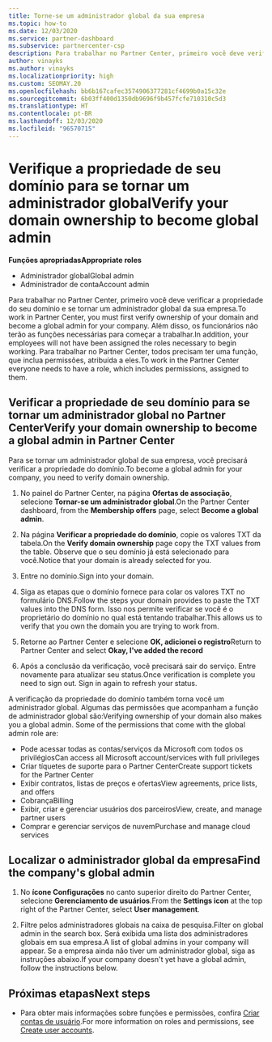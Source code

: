 ```yaml
---
title: Torne-se um administrador global da sua empresa
ms.topic: how-to
ms.date: 12/03/2020
ms.service: partner-dashboard
ms.subservice: partnercenter-csp
description: Para trabalhar no Partner Center, primeiro você deve verificar a propriedade do seu domínio. Saiba como fazer isso e como se tornar um administrador global que pode adicionar usuários.
author: vinayks
ms.author: vinayks
ms.localizationpriority: high
ms.custom: SEOMAY.20
ms.openlocfilehash: bb6b167cafec3574906377281cf4699b0a15c32e
ms.sourcegitcommit: 6b03ff400d1350db9696f9b457fcfe710310c5d3
ms.translationtype: HT
ms.contentlocale: pt-BR
ms.lasthandoff: 12/03/2020
ms.locfileid: "96570715"
---
```

# <a name="verify-your-domain-ownership-to-become-global-admin"></a><span data-ttu-id="3e177-104">Verifique a propriedade de seu domínio para se tornar um administrador global</span><span class="sxs-lookup"><span data-stu-id="3e177-104">Verify your domain ownership to become global admin</span></span> 


<span data-ttu-id="3e177-105">**Funções apropriadas**</span><span class="sxs-lookup"><span data-stu-id="3e177-105">**Appropriate roles**</span></span>

- <span data-ttu-id="3e177-106">Administrador global</span><span class="sxs-lookup"><span data-stu-id="3e177-106">Global admin</span></span>
- <span data-ttu-id="3e177-107">Administrador de conta</span><span class="sxs-lookup"><span data-stu-id="3e177-107">Account admin</span></span>

<span data-ttu-id="3e177-108">Para trabalhar no Partner Center, primeiro você deve verificar a propriedade do seu domínio e se tornar um administrador global da sua empresa.</span><span class="sxs-lookup"><span data-stu-id="3e177-108">To work in Partner Center, you must first verify ownership of your domain and become a global admin for your company.</span></span> <span data-ttu-id="3e177-109">Além disso, os funcionários não terão as funções necessárias para começar a trabalhar.</span><span class="sxs-lookup"><span data-stu-id="3e177-109">In addition, your employees will not have been assigned the roles necessary to begin working.</span></span>  <span data-ttu-id="3e177-110">Para trabalhar no Partner Center, todos precisam ter uma função, que inclua permissões, atribuída a eles.</span><span class="sxs-lookup"><span data-stu-id="3e177-110">To work in the Partner Center everyone needs to have a role, which includes permissions, assigned to them.</span></span>  

## <a name="verify-your-domain-ownership-to-become-a-global-admin-in-partner-center"></a><span data-ttu-id="3e177-111">Verificar a propriedade de seu domínio para se tornar um administrador global no Partner Center</span><span class="sxs-lookup"><span data-stu-id="3e177-111">Verify your domain ownership to become a global admin in Partner Center</span></span>

<span data-ttu-id="3e177-112">Para se tornar um administrador global de sua empresa, você precisará verificar a propriedade do domínio.</span><span class="sxs-lookup"><span data-stu-id="3e177-112">To become a global admin for your company, you need to verify domain ownership.</span></span>

1. <span data-ttu-id="3e177-113">No painel do Partner Center, na página **Ofertas de associação**, selecione **Tornar-se um administrador global**.</span><span class="sxs-lookup"><span data-stu-id="3e177-113">On the Partner Center dashboard, from the **Membership offers** page, select **Become a global admin**.</span></span> 

2. <span data-ttu-id="3e177-114">Na página **Verificar a propriedade do domínio**, copie os valores TXT da tabela.</span><span class="sxs-lookup"><span data-stu-id="3e177-114">On the **Verify domain ownership** page copy the TXT values from the table.</span></span> <span data-ttu-id="3e177-115">Observe que o seu domínio já está selecionado para você.</span><span class="sxs-lookup"><span data-stu-id="3e177-115">Notice that your domain is already selected for you.</span></span>

3. <span data-ttu-id="3e177-116">Entre no domínio.</span><span class="sxs-lookup"><span data-stu-id="3e177-116">Sign into your domain.</span></span> 

4. <span data-ttu-id="3e177-117">Siga as etapas que o domínio fornece para colar os valores TXT no formulário DNS.</span><span class="sxs-lookup"><span data-stu-id="3e177-117">Follow the steps your domain provides to paste the TXT values into the DNS form.</span></span>  <span data-ttu-id="3e177-118">Isso nos permite verificar se você é o proprietário do domínio no qual está tentando trabalhar.</span><span class="sxs-lookup"><span data-stu-id="3e177-118">This allows us to verify that you own the domain you are trying to work from.</span></span>

5. <span data-ttu-id="3e177-119">Retorne ao Partner Center e selecione **OK, adicionei o registro**</span><span class="sxs-lookup"><span data-stu-id="3e177-119">Return to Partner Center and select **Okay, I've added the record**</span></span>

6. <span data-ttu-id="3e177-120">Após a conclusão da verificação, você precisará sair do serviço. Entre novamente para atualizar seu status.</span><span class="sxs-lookup"><span data-stu-id="3e177-120">Once verification is complete you need to sign out. Sign in again to refresh your status.</span></span> 

<span data-ttu-id="3e177-121">A verificação da propriedade do domínio também torna você um administrador global. Algumas das permissões que acompanham a função de administrador global são:</span><span class="sxs-lookup"><span data-stu-id="3e177-121">Verifying ownership of your domain also makes you a global admin. Some of the permissions that come with the global admin role are:</span></span>

- <span data-ttu-id="3e177-122">Pode acessar todas as contas/serviços da Microsoft com todos os privilégios</span><span class="sxs-lookup"><span data-stu-id="3e177-122">Can access all Microsoft account/services with full privileges</span></span> 
- <span data-ttu-id="3e177-123">Criar tíquetes de suporte para o Partner Center</span><span class="sxs-lookup"><span data-stu-id="3e177-123">Create support tickets for the Partner Center</span></span>
- <span data-ttu-id="3e177-124">Exibir contratos, listas de preços e ofertas</span><span class="sxs-lookup"><span data-stu-id="3e177-124">View agreements, price lists, and offers</span></span>
- <span data-ttu-id="3e177-125">Cobrança</span><span class="sxs-lookup"><span data-stu-id="3e177-125">Billing</span></span>
- <span data-ttu-id="3e177-126">Exibir, criar e gerenciar usuários dos parceiros</span><span class="sxs-lookup"><span data-stu-id="3e177-126">View, create, and manage partner users</span></span>
- <span data-ttu-id="3e177-127">Comprar e gerenciar serviços de nuvem</span><span class="sxs-lookup"><span data-stu-id="3e177-127">Purchase and manage cloud services</span></span>

## <a name="find-the-companys-global-admin"></a><span data-ttu-id="3e177-128">Localizar o administrador global da empresa</span><span class="sxs-lookup"><span data-stu-id="3e177-128">Find the company's global admin</span></span>

1. <span data-ttu-id="3e177-129">No **ícone Configurações** no canto superior direito do Partner Center, selecione **Gerenciamento de usuários**.</span><span class="sxs-lookup"><span data-stu-id="3e177-129">From the **Settings icon** at the top right of the Partner Center, select **User management**.</span></span>

1. <span data-ttu-id="3e177-130">Filtre pelos administradores globais na caixa de pesquisa.</span><span class="sxs-lookup"><span data-stu-id="3e177-130">Filter on global admin in the search box.</span></span> <span data-ttu-id="3e177-131">Será exibida uma lista dos administradores globais em sua empresa.</span><span class="sxs-lookup"><span data-stu-id="3e177-131">A list of global admins in your company will appear.</span></span> <span data-ttu-id="3e177-132">Se a empresa ainda não tiver um administrador global, siga as instruções abaixo.</span><span class="sxs-lookup"><span data-stu-id="3e177-132">If your company doesn't yet have a global admin, follow the instructions below.</span></span>

## <a name="next-steps"></a><span data-ttu-id="3e177-133">Próximas etapas</span><span class="sxs-lookup"><span data-stu-id="3e177-133">Next steps</span></span>

- <span data-ttu-id="3e177-134">Para obter mais informações sobre funções e permissões, confira [Criar contas de usuário](create-user-accounts-and-set-permissions.md).</span><span class="sxs-lookup"><span data-stu-id="3e177-134">For more information on roles and permissions, see [Create user accounts](create-user-accounts-and-set-permissions.md).</span></span> 